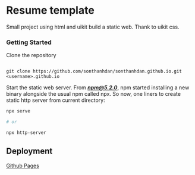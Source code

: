 # Resume template

Small project using html and uikit build a static web. Thank to uikit css.

### Getting Started
Clone the repository
```shell

git clone https://github.com/sonthanhdan/sonthanhdan.github.io.git <username>.github.io

```
Start the static web server. From ***npm@5.2.0***, npm started installing a new binary alongside the usual npm called npx. So now, one liners to create static http server from current directory:
```sh
npx serve

# or

npx http-server

```

## Deployment

[Github Pages](https://docs.github.com/en/pages/getting-started-with-github-pages/creating-a-github-pages-site)
